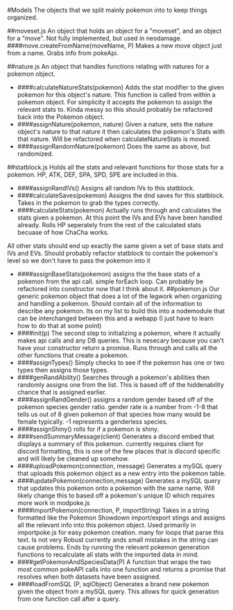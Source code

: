 #Models
The objects that we split mainly pokemon into to keep things organized.

##moveset.js
An object that holds an object for a "moveset", and an object for a "move".
Not fully implemented, but used in neodamage.
####move.createFromName(moveName, P)
Makes a new move object just from a name. Grabs info from pokeApi.

##nature.js
An object that handles functions relating with natures for a pokemon object.
- ####calculateNatureStats(pokemon)
Adds the stat modifier to the given pokemon for this object's nature.
This function is called from within a pokemon object. For simplicity it accepts the pokemon to assign the relevant stats to. Kinda messy so this should probably be refactored back into the Pokemon object.
- ####assignNature(pokemon, nature)
 Given a nature, sets the nature object's nature to that nature it then calculates the pokemon's Stats with that nature. Will be refactored when calculateNatureStats is moved. 
- ####assignRandomNature(pokemon)
 Does the same as above, but randomized.

##statblock.js
Holds all the stats and relevant functions for those stats for a pokemon.
HP, ATK, DEF, SPA, SPD, SPE are included in this.
- ####assignRandIVs() 
Assigns all random IVs to this statblock.
- ####calculateSaves(pokemon) 
Assigns the dnd saves for this statblock. Takes in the pokemon to grab the types correctly.
- ####calculateStats(pokemon) 
Actually runs through and calculates the stats given a pokemon.
At this point the IVs and EVs have been handled already.
Rolls HP seperately from the rest of the calculated stats becuase of how ChaCha works.

All other stats should end up exactly the same given a set of base stats and IVs and EVs.
Should probably refactor statblock to contain the pokemon's level so we don't have to pass the pokemon into it
- ####assignBaseStats(pokemon) 
assigns the the base stats of a pokemon from the api call.
simple forEach loop.
Can probably be refactored into constructor now that I think about it.
##pokemon.js
Our generic pokemon object that does a lot of the legwork when organizing and handling a pokemon.
Should contain all of the information to describe any pokemon.
Its on my list to build this into a nodemodule that can be interchanged between this and a webapp (I just have to learn how to do that at some point)
- ####init(p) 
The second step to initializing a pokemon, where it actually makes api calls and any DB queries. This is nesecary because you can't have your constructor return a promise. Runs through and calls all the other functions that create a pokemon.
- ####assignTypes() 
Simply checks to see if the pokemon has one or two types then assigns those types.
- ####genRandAbility() 
Searches through a pokemon's abilities then randomly assigns one from the list. This is based off of the hiddenability chance that is assigned earlier.
- ####assignRandGender() 
assigns a random gender based off of the pokemon species gender ratio.
gender rate is a number from -1-8 that tells us out of 8 given pokemon of that species how many would be female typically. -1 represents a genderless species.
- ####assignShiny() 
rolls for if a pokemon is shiny.
- ####sendSummaryMessage(client) 
Generates a discord embed that displays a summary of this pokemon.
currently requires client for discord formatting, this is one of the few places that is discord specific and will likely be cleaned up somehow.
- ####uploadPokemon(connection, message) 
Generates a mySQL query that uploads this pokemon object as a new entry into the pokemon table.
- ####updatePokemon(connection,message) 
Generates a mySQL query that updates this pokemon onto a pokemon with the same name. Will likely change this to based off a pokemon's unique ID which requires more work in modpoke.js
- ####importPokemon(connection, P, importString) 
Takes in a string formatted like the Pokemon Showdown import/export stings and assigns all the relevant info into this pokemon object. Used primarily in importpoke.js for easy pokemon creation.
many for loops that parse this text. Is not very Robust currently ands small mistakes in the string can cause problems.
Ends by running the relevant pokemon generation functions to recalculate all stats with the imported data in mind.
- ####getPokemonAndSpeciesData(P) 
A function that wraps the two most common pokeAPI calls into one function and returns a promise that resolves when both datasets have been assigned.
- ####loadFromSQL (P, sqlObject) 
Generates a brand new pokemon given the object from a mySQL query. This allows for quick generation from one function call after a query.